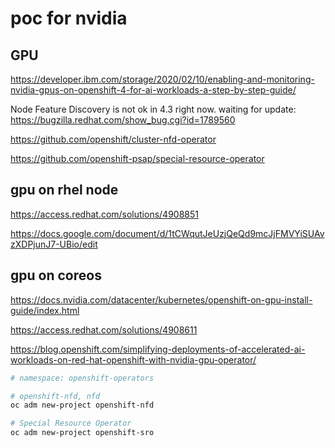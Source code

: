 # poc for nvidia

## GPU

https://developer.ibm.com/storage/2020/02/10/enabling-and-monitoring-nvidia-gpus-on-openshift-4-for-ai-workloads-a-step-by-step-guide/

Node Feature Discovery is not ok in 4.3 right now. waiting for update: 
https://bugzilla.redhat.com/show_bug.cgi?id=1789560

https://github.com/openshift/cluster-nfd-operator

https://github.com/openshift-psap/special-resource-operator

## gpu on rhel node
https://access.redhat.com/solutions/4908851

https://docs.google.com/document/d/1tCWqutJeUzjQeQd9mcJjFMVYiSUAvzXDPjunJ7-UBio/edit

## gpu on coreos
https://docs.nvidia.com/datacenter/kubernetes/openshift-on-gpu-install-guide/index.html

https://access.redhat.com/solutions/4908611

https://blog.openshift.com/simplifying-deployments-of-accelerated-ai-workloads-on-red-hat-openshift-with-nvidia-gpu-operator/

```bash
# namespace: openshift-operators

# openshift-nfd, nfd
oc adm new-project openshift-nfd

# Special Resource Operator
oc adm new-project openshift-sro

```

